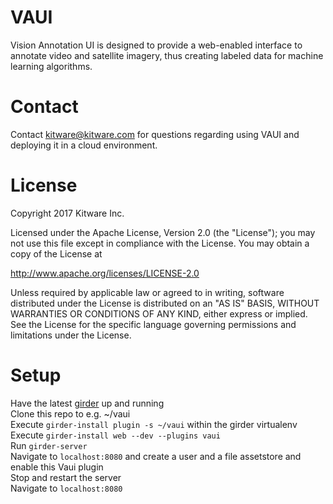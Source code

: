# VAUI

Vision Annotation UI is designed to provide a web-enabled interface to annotate video and satellite imagery, thus creating labeled data for machine learning algorithms. 
 
# Contact

Contact kitware@kitware.com for questions regarding using VAUI and deploying it in a cloud environment.

# License

Copyright 2017 Kitware Inc.

Licensed under the Apache License, Version 2.0 (the "License"); you may not use this file except in compliance with the License. You may obtain a copy of the License at

http://www.apache.org/licenses/LICENSE-2.0

Unless required by applicable law or agreed to in writing, software distributed under the License is distributed on an "AS IS" BASIS, WITHOUT WARRANTIES OR CONDITIONS OF ANY KIND, either express or implied. See the License for the specific language governing permissions and limitations under the License.

# Setup
Have the latest [girder](http://girder.readthedocs.io/en/latest/installation.html#install-from-git-repository) up and running  
Clone this repo to e.g. ~/vaui  
Execute `girder-install plugin -s ~/vaui` within the girder virtualenv  
Execute `girder-install web --dev --plugins vaui`  
Run `girder-server`  
Navigate to `localhost:8080` and create a user and a file assetstore and enable this Vaui plugin  
Stop and restart the server  
Navigate to `localhost:8080`  
